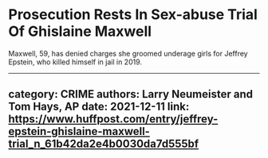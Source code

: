 # Prosecution Rests In Sex-abuse Trial Of Ghislaine Maxwell

Maxwell, 59, has denied charges she groomed underage girls for Jeffrey Epstein, who killed himself in jail in 2019.

---
category: CRIME
authors: Larry Neumeister and Tom Hays, AP
date: 2021-12-11
link: https://www.huffpost.com/entry/jeffrey-epstein-ghislaine-maxwell-trial_n_61b42da2e4b0030da7d555bf
---
